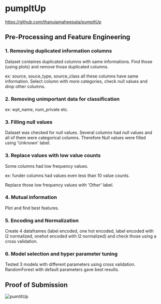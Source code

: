 # pumpItUp
https://github.com/thanujamaheepala/pumpItUp

## Pre-Processing and Feature Engineering
### 1. Removing duplicated information columns
Dataset containes duplicated columns with same informations. Find those (using plots) and remove those duplicated columns.

ex: source, souce_type, source_class all these columns have same information. Select column with more categories, check null values and drop other columns.

### 2. Removing unimportant data for classification
 
ex: wpt_name, num_private etc. 

### 3. Filling null values
Dataset was checked for null values. Several columns had null values and all of them were categorical columns. Therefore Null values were filled using 'Unknown' label.

### 3. Replace values with low value counts
Some columns had low frequency values.

ex: funder columns had values even less than 10 value counts.

Replace those low frequency values with 'Other' label.

### 4. Mutual information
Plot and find best features.

### 5. Encoding and Normalization
Create 4 dataframes (label encoded, one hot encoded, label encoded with l2 normalized, onehot encoded with l2 normalized) and check those using a cross validation.

### 6. Model selection and hyper parameter tuning
Tested 3 models with different parameters using cross validation. RandomForest with default parameters gave best results.

## Proof of Submission
![pumtitUp](https://user-images.githubusercontent.com/47135905/133829357-af590170-2289-4036-a955-5eed44471743.JPG)
